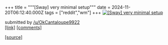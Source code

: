 +++
title = """[Sway] very minimal setup"""
date = 2024-11-20T06:12:40.000Z
tags = ["reddit","wm"]
+++
[![[Sway] very minimal setup](https://preview.redd.it/yji814li002e1.png?width=640&crop=smart&auto=webp&s=f785b089c64a1d96f37b8f2b7c7636fa99f6e909 "[Sway] very minimal setup")](https://www.reddit.com/r/unixporn/comments/1gvj3jh/sway_very_minimal_setup/)

submitted by [/u/OkCantaloupe9922](https://www.reddit.com/user/OkCantaloupe9922)  
[\[link\]](https://i.redd.it/yji814li002e1.png) [\[comments\]](https://www.reddit.com/r/unixporn/comments/1gvj3jh/sway_very_minimal_setup/)

[[source]](https://www.reddit.com/r/unixporn/comments/1gvj3jh/sway_very_minimal_setup/)
